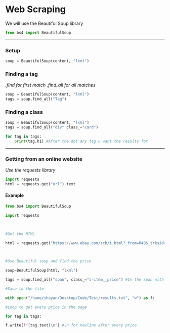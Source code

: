# Web Scraping 
We will use the Beautiful Soup library
``` Python 
from bs4 import BeautifulSoup
```
---
### Setup
```Python 
soup = BeautifulSoup(content, "lxml")
```
### Finding a tag 
*.find for first match 
.find_all for all matches*
``` Python 
soup = BeautifulSoup(content, "lxml")
tags = soup.find_all("Tag")
```
### Finding a class
```Python 
soup = BeautifulSoup(content, "lxml")
tags = soup.find_all("div" class_="card")

for tag in tags: 
	print(tag.h1) #After the dot any tag u want the results for
```
---
### Getting from an online website 
*Use the requests library*
``` Python 
import requests
html = requests.get("url").text
```
#### Example
```Python 
from bs4 import BeautifulSoup

import requests

  

#Get the HTML

html = requests.get("https://www.ebay.com/sch/i.html?_from=R40&_trksid=p2380057.m570.l1313&_nkw=PS5&_sacat=0").text

  

#Use Beautiful soup and find the price

soup=BeautifulSoup(html, "lxml")

tags = soup.find_all("span", class_="s-item__price") #In the span with the class price

#Save to the file

with open("/home/shayan/Desktop/Code/Test/results.txt", "w") as f:

#Loop to get every price in the page

for tag in tags:

f.write(f"{tag.text}\n") #\n for newline after every price
```